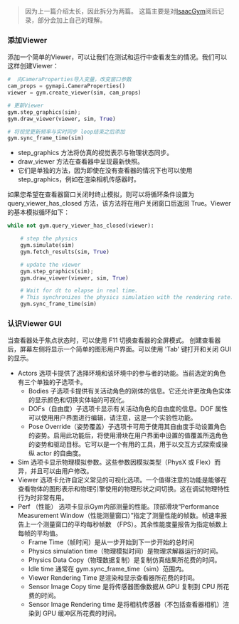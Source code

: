 > 因为上一篇介绍太长，因此拆分为两篇。
> 这篇主要是对[IsaacGym](https://junxnone.github.io/isaacgymdocs/programming/simsetup.html)阅后记录，部分会加上自己的理解。

### 添加Viewer
添加一个简单的Viewer，可以让我们在测试和运行中查看发生的情况。我们可以这样创建Viewer：
```python
#  向CameraProperties导入变量，改变窗口参数
cam_props = gymapi.CameraProperties()
viewer = gym.create_viewer(sim, cam_props)

# 更新Viewer
gym.step_graphics(sim);
gym.draw_viewer(viewer, sim, True)

# 将视觉更新频率与实时同步 loop结束之后添加
gym.sync_frame_time(sim)
```
+ step_graphics 方法将仿真的视觉表示与物理状态同步。
+ draw_viewer 方法在查看器中呈现最新快照。
+ 它们是单独的方法，因为即使在没有查看器的情况下也可以使用step_graphics，例如在渲染相机传感器时。

如果您希望在查看器窗口关闭时终止模拟，则可以将循环条件设置为 query_viewer_has_closed 方法，该方法将在用户关闭窗口后返回 True。Viewer的基本模拟循环如下：
```python
while not gym.query_viewer_has_closed(viewer):

    # step the physics
    gym.simulate(sim)
    gym.fetch_results(sim, True)

    # update the viewer
    gym.step_graphics(sim);
    gym.draw_viewer(viewer, sim, True)

    # Wait for dt to elapse in real time.
    # This synchronizes the physics simulation with the rendering rate.
    gym.sync_frame_time(sim)
```

### 认识Viewer GUI
当查看器处于焦点状态时，可以使用 F11 切换查看器的全屏模式。
创建查看器后，屏幕左侧将显示一个简单的图形用户界面。可以使用 'Tab' 键打开和关闭 GUI 的显示。
+ Actors 选项卡提供了选择环境和该环境中的参与者的功能。当前选定的角色有三个单独的子选项卡。
  + Bodies 子选项卡提供有关活动角色的刚体的信息。它还允许更改角色实体的显示颜色和切换实体轴的可视化。
  + DOFs（自由度）子选项卡显示有关活动角色的自由度的信息。DOF 属性可以使用用户界面进行编辑，请注意，这是一个实验性功能。
  + Pose Override（姿势覆盖）子选项卡可用于使用其自由度手动设置角色的姿势。启用此功能后，将使用滑块在用户界面中设置的值覆盖所选角色的姿势和驱动目标。它可以是一个有用的工具，用于以交互方式探索或操纵 actor 的自由度。
+ Sim 选项卡显示物理模拟参数。这些参数因模拟类型（PhysX 或 Flex）而异，并且可以由用户修改。
+ Viewer 选项卡允许自定义常见的可视化选项。一个值得注意的功能是能够在查看物体的图形表示和物理引擎使用的物理形状之间切换。这在调试物理特性行为时非常有用。
+ Perf （性能） 选项卡显示Gym内部测量的性能。顶部滑块“Performance Measurement Window（性能测量窗口）”指定了测量性能的帧数。帧速率报告上一个测量窗口的平均每秒帧数 （FPS）。其余性能度量报告为指定帧数上每帧的平均值。
    + Frame Time（帧时间）是从一步开始到下一步开始的总时间
    + Physics simulation time（物理模拟时间）是物理求解器运行的时间。
    + Physics Data Copy（物理数据复制）是复制仿真结果所花费的时间。
    + Idle time 通常在 gym.sync_frame_time（sim）范围内。
    + Viewer Rendering Time 是渲染和显示查看器所花费的时间。
    + Sensor Image Copy time 是将传感器图像数据从 GPU 复制到 CPU 所花费的时间。
    + Sensor Image Rendering time 是将相机传感器（不包括查看器相机）渲染到 GPU 缓冲区所花费的时间。